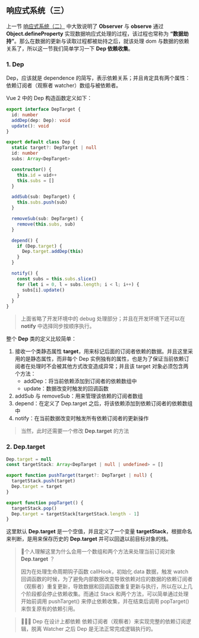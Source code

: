 ## 响应式系统（三）

上一节 [响应式系统（二）](./Vue%202%20阅读理解(16)%20-%20响应式系统（二）.md) 中大致说明了 **Observer** 与 **observe** 通过 **Object.defineProperty** 实现数据响应式处理的过程，该过程也常称为 **“数据劫持”**。那么在数据的更新与读取过程都被劫持之后，就该处理 dom 与数据的依赖关系了，所以这一节我们简单学习一下 **Dep 依赖收集**。

### 1. Dep

Dep，应该就是 dependence 的简写，表示依赖关系；并且肯定具有两个属性：依赖订阅者（观察者 watcher）数组与被依赖者。

Vue 2 中的 Dep 构造函数定义如下：

```typescript
export interface DepTarget {
  id: number
  addDep(dep: Dep): void
  update(): void
}

export default class Dep {
  static target?: DepTarget | null
  id: number
  subs: Array<DepTarget>

  constructor() {
    this.id = uid++
    this.subs = []
  }

  addSub(sub: DepTarget) {
    this.subs.push(sub)
  }

  removeSub(sub: DepTarget) {
    remove(this.subs, sub)
  }

  depend() {
    if (Dep.target) {
      Dep.target.addDep(this)
    }
  }

  notify() {
    const subs = this.subs.slice()
    for (let i = 0, l = subs.length; i < l; i++) {
      subs[i].update()
    }
  }
}
```

> 上面省略了开发环境中的 debug 处理部分；并且在开发环境下还可以在 **notify** 中选择同步按顺序执行。

整个 **Dep** 类的定义比较简单：

1. 接收一个类静态属性 **target**，用来标记后面的订阅者依赖的数据。并且这里采用的是静态属性，而非每个 Dep 实例独有的属性，也是为了保证当前依赖订阅者在处理时不会被其他方式改变造成异常；并且该 target 对象必须包含两个方法：
   - addDep：将当前依赖添加到订阅者的依赖数组中
   - update：数据改变时触发的回调函数
2. addSub 与 removeSub：用来管理该依赖的订阅者数组
3. depend：在定义了 Dep.target 之后，将该依赖添加到依赖订阅者的依赖数组中
4. notify：在当前数据改变时触发所有依赖订阅者的更新操作

> 当然，此时还需要一个修改 **Dep.target** 的方法

### 2. Dep.target

```typescript
Dep.target = null
const targetStack: Array<DepTarget | null | undefined> = []

export function pushTarget(target?: DepTarget | null) {
  targetStack.push(target)
  Dep.target = target
}

export function popTarget() {
  targetStack.pop()
  Dep.target = targetStack[targetStack.length - 1]
}
```

这里默认 **Dep.target** 是一个空值，并且定义了一个变量 **targetStack**，根据命名来判断，是用来保存历史的 **Dep.target** 并可以回退以前目标对象的栈。

> 📌个人理解这里为什么会用一个数组和两个方法来处理当前订阅对象 **Dep.target** ？
>
> 因为在处理生命周期钩子函数 callHook，初始化 data 数据，触发 watch 回调函数的时候，为了避免内部数据改变导致依赖对应的数据的依赖订阅者（观察者）重复更新，导致数据和回调函数重复更新与执行，所以在以上几个阶段都会停止依赖收集。而通过 Stack 和两个方法，可以简单通过处理开始前调用 pushTarget() 来停止依赖收集，并在结束后调用 popTarget() 来恢复原有的依赖引用。

> 🚀🚀🚀 Dep 在设计上都依赖 依赖订阅者（观察者）来实现完整的依赖订阅逻辑，脱离 Watcher 之后 Dep 是无法正常完成逻辑执行的。
